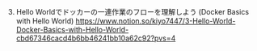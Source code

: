 ﻿
3. Hello Worldでドッカーの一連作業のフローを理解しよう (Docker Basics with Hello World)
https://www.notion.so/kiyo7447/3-Hello-World-Docker-Basics-with-Hello-World-cbd67346cacd4b6bb46241bb10a62c92?pvs=4


